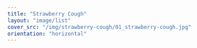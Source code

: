 ```yaml
---
title: "Strawberry Cough"
layout: "image/list"
cover_src: "/img/strawberry-cough/01_strawberry-cough.jpg"
orientation: "horizontal"
---
```

